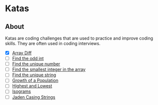 # Katas

## About

Katas are coding challenges that are used to practice and improve coding skills. They are often used in coding interviews.

- [x] [Array Diff](https://www.codewars.com/kata/523f5d21c841566fde000009)
- [ ] [Find the odd int](https://www.codewars.com/kata/54da5a58ea159efa38000836)
- [ ] [Find the unique number](https://www.codewars.com/kata/585d7d5adb20cf33cb000235)
- [ ] [Find the smallest integer in the array](https://www.codewars.com/kata/55a2d7ebe362935a210000b2)
- [ ] [Find the unique string](https://www.codewars.com/kata/585d7d5adb20cf33cb000235)
- [ ] [Growth of a Population](https://www.codewars.com/kata/563b662a59afc2b5120000c6)
- [ ] [Highest and Lowest](https://www.codewars.com/kata/554b4ac871d6813a03000035)
- [ ] [Isograms](https://www.codewars.com/kata/54dc6f5a224c26032800005c)
- [ ] [Jaden Casing Strings](https://www.codewars.com/kata/5390bac347d09b7da40006f6)
